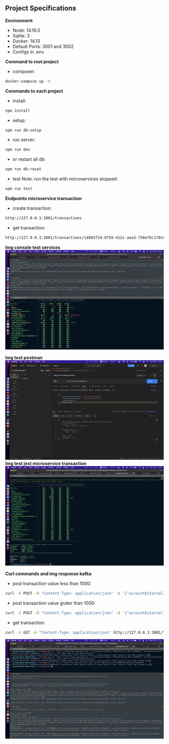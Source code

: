 ## Project Specifications

**Environment**  

- Node: 14.16.0
- Sqlite: 3
- Docker: 14.13
- Default Ports: 3001 and 3002
- Configs in .env

**Command to root project**
- composer: 
```bash
docker-compose up -d
```

**Commands to each project**
- install: 
```bash
npm install
```
- setup: 
```bash
npm run db:setup
```
- run server: 
```bash
npm run dev
```
- or restart all db: 
```bash
npm run db:reset
```

- test Note: run the test with microservices stopped: 
```bash
npm run test
```
**Endpoints microservice transaction**
- create transaction: 
```bash
http://127.0.0.1:3001/transactions
```
- get transaction: 
```bash
http://127.0.0.1:3001/transactions/14903f2d-0759-412c-aea3-758ef6c170c6
```

**Img console test services**
![alt text](https://raw.githubusercontent.com/DanteCuevas/yape-app-nodejs-codechallenge/challenge-code/imgs/console.png)

**Img test postman**
![alt text](https://raw.githubusercontent.com/DanteCuevas/yape-app-nodejs-codechallenge/challenge-code/imgs/postman.png)
**Img test jest microservice transaction**
![alt text](https://raw.githubusercontent.com/DanteCuevas/yape-app-nodejs-codechallenge/challenge-code/imgs/jest.png)

**Curl commands and img response kafka**
- post transaction value less than 1000: 
```bash
curl -X POST -H "Content-Type: application/json" -d '{"accountExternalIdDebit":"d54a623d-e1eb-4e1f-80c1-3c770c004721", "accountExternalIdCredit":"d54a623d-e1eb-4e1f-80c1-3c770c004723", "tranferTypeId":1, "value":900}' http://127.0.0.1:3001/transactions
```
- post transaction value grater than 1000: 
```bash
curl -X POST -H "Content-Type: application/json" -d '{"accountExternalIdDebit":"d54a623d-e1eb-4e1f-80c1-3c770c004721", "accountExternalIdCredit":"d54a623d-e1eb-4e1f-80c1-3c770c004723", "tranferTypeId":1, "value":1100}' http://127.0.0.1:3001/transactions
```
- get transaction: 
```bash
curl -X GET -H "Content-Type: application/json" http://127.0.0.1:3001/transactions/74bf850b-be12-46ad-85e2-5d28c6a555a8
```

![alt text](https://raw.githubusercontent.com/DanteCuevas/yape-app-nodejs-codechallenge/challenge-code/imgs/curl-and-response-kafka.png)
